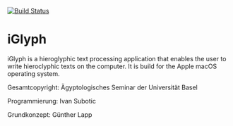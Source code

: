[![Build Status](https://travis-ci.org/subotic/iGlyph.svg?branch=master)](https://travis-ci.org/subotic/iGlyph)

iGlyph
======

iGlyph is a hieroglyphic text processing application that enables the user to write hieroclyphic texts on the computer. It is build for the Apple macOS operating system.

Gesamtcopyright: Ägyptologisches Seminar der Universität Basel

Programmierung: Ivan Subotic

Grundkonzept: Günther Lapp
